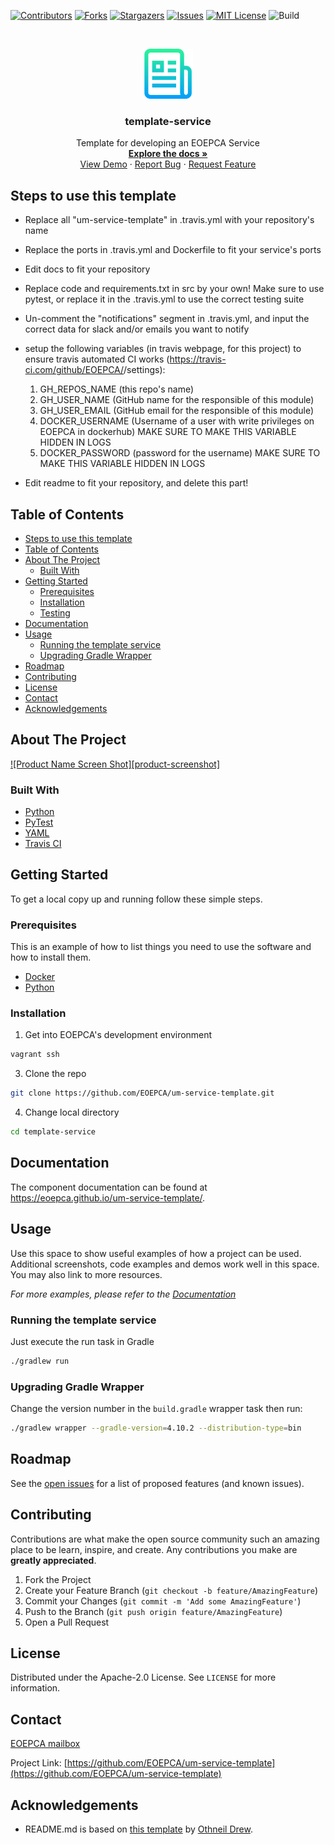 <!--
***
*** To avoid retyping too much info. Do a search and replace for the following:
*** um-service-template
-->

<!-- PROJECT SHIELDS -->
<!--
*** See the bottom of this document for the declaration of the reference variables
*** for contributors-url, forks-url, etc. This is an optional, concise syntax you may use.
*** https://www.markdownguide.org/basic-syntax/#reference-style-links
-->

[![Contributors][contributors-shield]][contributors-url]
[![Forks][forks-shield]][forks-url]
[![Stargazers][stars-shield]][stars-url]
[![Issues][issues-shield]][issues-url]
[![MIT License][license-shield]][license-url]
![Build][build-shield]

<!-- PROJECT LOGO -->
<br />
<p align="center">
  <a href="https://github.com/EOEPCA/um-service-template">
    <img src="images/logo.png" alt="Logo" width="80" height="80">
  </a>

  <h3 align="center">template-service</h3>

  <p align="center">
    Template for developing an EOEPCA Service
    <br />
    <a href="https://github.com/EOEPCA/um-service-template"><strong>Explore the docs »</strong></a>
    <br />
    <a href="https://github.com/EOEPCA/um-service-template">View Demo</a>
    ·
    <a href="https://github.com/EOEPCA/um-service-template/issues">Report Bug</a>
    ·
    <a href="https://github.com/EOEPCA/um-service-template/issues">Request Feature</a>
  </p>
</p>

## Steps to use this template
- Replace all "um-service-template" in .travis.yml with your repository's name
- Replace the ports in .travis.yml and Dockerfile to fit your service's ports
- Edit docs to fit your repository
- Replace code and requirements.txt in src by your own! Make sure to use pytest, or replace it in the .travis.yml to use the correct testing suite 
- Un-comment the "notifications" segment in .travis.yml, and input the correct data for slack and/or emails you want to notify

- setup the following variables (in travis webpage, for this project) to ensure travis automated CI works (https://travis-ci.com/github/EOEPCA/<project>/settings):
    1. GH_REPOS_NAME (this repo's name)
    2. GH_USER_NAME (GitHub name for the responsible of this module)
    3. GH_USER_EMAIL (GitHub email for the responsible of this module)
    4. DOCKER_USERNAME (Username of a user with write privileges on EOEPCA in dockerhub) MAKE SURE TO MAKE THIS VARIABLE HIDDEN IN LOGS
    5. DOCKER_PASSWORD (password for the username) MAKE SURE TO MAKE THIS VARIABLE HIDDEN IN LOGS

- Edit readme to fit your repository, and delete this part!

## Table of Contents

- [Steps to use this template](#steps-to-use-this-template)
- [Table of Contents](#table-of-contents)
- [About The Project](#about-the-project)
  - [Built With](#built-with)
- [Getting Started](#getting-started)
  - [Prerequisites](#prerequisites)
  - [Installation](#installation)
  - [Testing](#testing)
- [Documentation](#documentation)
- [Usage](#usage)
  - [Running the template service](#running-the-template-service)
  - [Upgrading Gradle Wrapper](#upgrading-gradle-wrapper)
- [Roadmap](#roadmap)
- [Contributing](#contributing)
- [License](#license)
- [Contact](#contact)
- [Acknowledgements](#acknowledgements)

<!-- ABOUT THE PROJECT -->

## About The Project

[![Product Name Screen Shot][product-screenshot]](https://example.com)

### Built With

- [Python](https://www.python.org//)
- [PyTest](https://docs.pytest.org)
- [YAML](https://yaml.org/)
- [Travis CI](https://travis-ci.com/)

<!-- GETTING STARTED -->

## Getting Started

To get a local copy up and running follow these simple steps.

### Prerequisites

This is an example of how to list things you need to use the software and how to install them.

- [Docker](https://www.docker.com/)
- [Python](https://www.python.org//)

### Installation

1. Get into EOEPCA's development environment

```sh
vagrant ssh
```

3. Clone the repo

```sh
git clone https://github.com/EOEPCA/um-service-template.git
```

4. Change local directory

```sh
cd template-service
```

## Documentation

The component documentation can be found at https://eoepca.github.io/um-service-template/.

<!-- USAGE EXAMPLES -->

## Usage

Use this space to show useful examples of how a project can be used. Additional screenshots, code examples and demos work well in this space. You may also link to more resources.

_For more examples, please refer to the [Documentation](https://example.com)_

### Running the template service

Just execute the run task in Gradle

```sh
./gradlew run
```

### Upgrading Gradle Wrapper

Change the version number in the `build.gradle` wrapper task then run:

```sh
./gradlew wrapper --gradle-version=4.10.2 --distribution-type=bin
```

<!-- ROADMAP -->

## Roadmap

See the [open issues](https://github.com/EOEPCA/um-service-template/issues) for a list of proposed features (and known issues).

<!-- CONTRIBUTING -->

## Contributing

Contributions are what make the open source community such an amazing place to be learn, inspire, and create. Any contributions you make are **greatly appreciated**.

1. Fork the Project
2. Create your Feature Branch (`git checkout -b feature/AmazingFeature`)
3. Commit your Changes (`git commit -m 'Add some AmazingFeature'`)
4. Push to the Branch (`git push origin feature/AmazingFeature`)
5. Open a Pull Request

<!-- LICENSE -->

## License

Distributed under the Apache-2.0 License. See `LICENSE` for more information.

## Contact

[EOEPCA mailbox](eoepca.systemteam@telespazio.com)

Project Link: [https://github.com/EOEPCA/um-service-template](https://github.com/EOEPCA/um-service-template)

## Acknowledgements

- README.md is based on [this template](https://github.com/othneildrew/Best-README-Template) by [Othneil Drew](https://github.com/othneildrew).


[contributors-shield]: https://img.shields.io/github/contributors/EOEPCA/um-service-template.svg?style=flat-square
[contributors-url]: https://github.com/EOEPCA/um-service-template/graphs/contributors
[forks-shield]: https://img.shields.io/github/forks/EOEPCA/um-service-template.svg?style=flat-square
[forks-url]: https://github.com/EOEPCA/um-service-template/network/members
[stars-shield]: https://img.shields.io/github/stars/EOEPCA/um-service-template.svg?style=flat-square
[stars-url]: https://github.com/EOEPCA/um-service-template/stargazers
[issues-shield]: https://img.shields.io/github/issues/EOEPCA/um-service-template.svg?style=flat-square
[issues-url]: https://github.com/EOEPCA/um-service-template/issues
[license-shield]: https://img.shields.io/github/license/EOEPCA/um-service-template.svg?style=flat-square
[license-url]: https://github.com/EOEPCA/um-service-template/blob/master/LICENSE
[build-shield]: https://www.travis-ci.com/EOEPCA/um-service-template.svg?branch=master